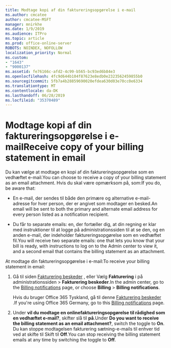 ```yaml
---
title: Modtage kopi af din faktureringsopgørelse i e-mail
ms.author: cmcatee
author: cmcatee-MSFT
manager: mnirkhe
ms.date: 1/9/2019
ms.audience: ITPro
ms.topic: article
ms.prod: office-online-server
ROBOTS: NOINDEX, NOFOLLOW
localization_priority: Normal
ms.custom:
- "1643"
- "9000137"
ms.assetid: fe76166c-afd2-4c99-b565-bc93ed6b84e3
ms.openlocfilehash: 4fc9d644b104f87623e8edb0e2323562459855b0
ms.sourcegitcommit: 5fb7a4b28859690020efdea630d03e70cc0e6334
ms.translationtype: MT
ms.contentlocale: da-DK
ms.lasthandoff: 06/28/2019
ms.locfileid: "35370489"
---
```

# <a name="receive-copy-of-your-billing-statement-in-email"></a><span data-ttu-id="163bd-102">Modtage kopi af din faktureringsopgørelse i e-mail</span><span class="sxs-lookup"><span data-stu-id="163bd-102">Receive copy of your billing statement in email</span></span>

<span data-ttu-id="163bd-103">Du kan vælge at modtage en kopi af din faktureringsopgørelse som en vedhæftet e-mail.</span><span class="sxs-lookup"><span data-stu-id="163bd-103">You can choose to receive a copy of your billing statement as an email attachment.</span></span> <span data-ttu-id="163bd-104">Hvis du skal være opmærksom på, som:</span><span class="sxs-lookup"><span data-stu-id="163bd-104">If you do, be aware that:</span></span>
  
- <span data-ttu-id="163bd-105">En e-mail, der sendes til både den primære og alternative e-mail-adresse for hver person, der er angivet som modtager en besked.</span><span class="sxs-lookup"><span data-stu-id="163bd-105">An email will be sent to both the primary and alternate email address for every person listed as a notification recipient.</span></span>

- <span data-ttu-id="163bd-106">Du får to separate emails: en, der fortæller dig, at din regning er klar med instruktioner til at logge på administrationssiden til at se den, og en anden e-mail, der indeholder faktureringsopgørelse som en vedhæftet fil.</span><span class="sxs-lookup"><span data-stu-id="163bd-106">You will receive two separate emails: one that lets you know that your bill is ready, with instructions to log on to the Admin center to view it, and a second email that contains the billing statement as an attachment.</span></span>

<span data-ttu-id="163bd-107">At modtage din faktureringsopgørelse i e-mail:</span><span class="sxs-lookup"><span data-stu-id="163bd-107">To receive your billing statement in email:</span></span>
  
1. <span data-ttu-id="163bd-108">Gå til siden [Fakturering beskeder](https://go.microsoft.com/fwlink/p/?linkid=853212) , eller Vælg **Fakturering** i på administrationssiden \> **Fakturering beskeder**.</span><span class="sxs-lookup"><span data-stu-id="163bd-108">In the admin center, go to the [Billing notifications](https://go.microsoft.com/fwlink/p/?linkid=853212) page, or choose **Billing** \> **Billing notifications**.</span></span>

    <span data-ttu-id="163bd-109">Hvis du bruger Office 365 Tyskland, gå til denne [Fakturering beskeder](https://go.microsoft.com/fwlink/p/?linkid=853213) .</span><span class="sxs-lookup"><span data-stu-id="163bd-109">If you're using Office 365 Germany, go to this [Billing notifications](https://go.microsoft.com/fwlink/p/?linkid=853213) page.</span></span>

2. <span data-ttu-id="163bd-110">Under **vil du modtage en onlinefaktureringsopgørelse til rådighed som en vedhæftet e-mail?**, skifter slå til **på**.</span><span class="sxs-lookup"><span data-stu-id="163bd-110">Under **Do you want to receive the billing statement as an email attachment?**, switch the toggle to **On**.</span></span> <span data-ttu-id="163bd-111">Du kan stoppe modtagelsen fakturering sætning-e-mails til enhver tid ved at skifte til Skift til **Off**.</span><span class="sxs-lookup"><span data-stu-id="163bd-111">You can stop receiving the billing statement emails at any time by switching the toggle to **Off**.</span></span>
